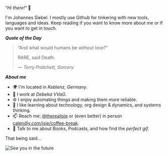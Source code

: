 “*Hi there!*“ 👋

I'm Johannes Siebel. I mostly use Github for tinkering with new tools, languages and ideas. Keep reading if you want to know more about me or if you want to get in touch.

*__Quote of the Day__*

> “And what would humans be without love?”
>
> RARE, said Death.
>
> ― *Terry Pratchett, Sorcery*

*__About me__*

* 🌍 I'm located in *Koblenz, Germany*.
* 💼 I work at *Debeka VVaG*.
* ⚙️ I enjoy automating things and making them more reliable. 
* 💭 I like learning about technology, org design & dynamics, and systems thinking.
* 📫 Reach me: [@therealjsie](https://twitter.com/therealjsie) or (even better) in person [calendly.com/jsie/coffee-break](https://calendly.com/jsie/coffee-break).
* 💬 Talk to me about Books, Podcasts, and how find the *perfect gif*.

That being said...

![See you in the future](https://media2.giphy.com/media/12xvz9NssSkaS4/giphy.gif?cid=ecf05e47ebwyvm4yraergz0sjxlskkwimw4ge2o31o40f7ku&rid=giphy.gif&ct=g)
 